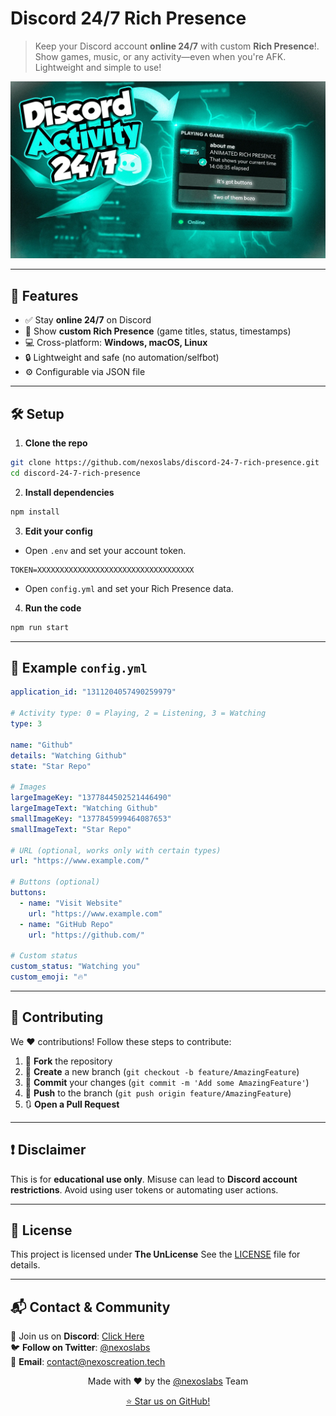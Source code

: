 # Discord 24/7 Rich Presence

> Keep your Discord account **online 24/7** with custom **Rich Presence**!. Show games, music, or any activity—even when you're AFK. Lightweight and simple to use!

![Preview](./assets/1688311925824.webp)

---

## 🚀 Features

- ✅ Stay **online 24/7** on Discord
- 🧠 Show **custom Rich Presence** (game titles, status, timestamps)
- 💻 Cross-platform: **Windows, macOS, Linux**
- 🔒 Lightweight and safe (no automation/selfbot)
- ⚙️ Configurable via JSON file

---

## 🛠️ Setup

1. **Clone the repo**

```bash
git clone https://github.com/nexoslabs/discord-24-7-rich-presence.git
cd discord-24-7-rich-presence
```

2. **Install dependencies**

```bash
npm install
```

3. **Edit your config**

- Open `.env` and set your account token.

```env
TOKEN=XXXXXXXXXXXXXXXXXXXXXXXXXXXXXXXXXXX
```

- Open `config.yml` and set your Rich Presence data.

4. **Run the code**

```bash
npm run start
```

---

## 🔧 Example `config.yml`

```yml
application_id: "1311204057490259979"

# Activity type: 0 = Playing, 2 = Listening, 3 = Watching
type: 3

name: "Github"
details: "Watching Github"
state: "Star Repo"

# Images
largeImageKey: "1377844502521446490"
largeImageText: "Watching Github"
smallImageKey: "1377845999464087653"
smallImageText: "Star Repo"

# URL (optional, works only with certain types)
url: "https://www.example.com/"

# Buttons (optional)
buttons:
  - name: "Visit Website"
    url: "https://www.example.com"
  - name: "GitHub Repo"
    url: "https://github.com/"

# Custom status
custom_status: "Watching you"
custom_emoji: "🔥"
```

---

## 🤝 Contributing

We ❤️ contributions! Follow these steps to contribute:

1. 🍴 **Fork** the repository
2. 🌿 **Create** a new branch (`git checkout -b feature/AmazingFeature`)
3. 💾 **Commit** your changes (`git commit -m 'Add some AmazingFeature'`)
4. 🚀 **Push** to the branch (`git push origin feature/AmazingFeature`)
5. 🔃 **Open a Pull Request**

---

## ❗ Disclaimer

This is for **educational use only**. Misuse can lead to **Discord account restrictions**. Avoid using user tokens or automating user actions.

---

## 📄 License

This project is licensed under **The UnLicense** See the [LICENSE](LICENSE) file for details.

---

## 📬 Contact & Community

💬 Join us on **Discord**: [Click Here](https://discord.gg/H7pVc9aUK2)  
🐦 **Follow on Twitter**: [@nexoslabs](https://twitter.com/nexoslabs)  
📧 **Email**: [contact@nexoscreation.tech](mailto:contact@nexoscreation.tech)

<p align="center">
  Made with ❤️ by the <a href="https://github.com/nexoslabs">@nexoslabs</a> Team
</p>

<p align="center">
  <a href="https://github.com/nexoslabs/discord-24-7-rich-presence/stargazers">⭐ Star us on GitHub!</a>
</p>